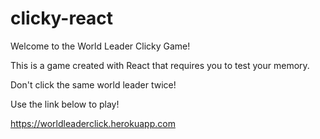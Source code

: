 # clicky-react

Welcome to the World Leader Clicky Game!

This is a game created with React that requires you to test your memory.

Don't click the same world leader twice!

Use the link below to play!

https://worldleaderclick.herokuapp.com
